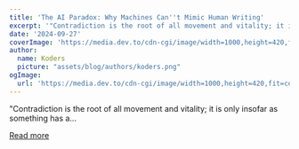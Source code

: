 ```yaml
---
title: 'The AI Paradox: Why Machines Can''t Mimic Human Writing'
excerpt: '"Contradiction is the root of all movement and vitality; it is only insofar as something has a...'
date: '2024-09-27'
coverImage: 'https://media.dev.to/cdn-cgi/image/width=1000,height=420,fit=cover,gravity=auto,format=auto/https%3A%2F%2Fdev-to-uploads.s3.amazonaws.com%2Fuploads%2Farticles%2Foni2oh3u4vni6q7odekt.jpg'
author:
  name: Koders
  picture: "assets/blog/authors/koders.png"
ogImage:
  url: 'https://media.dev.to/cdn-cgi/image/width=1000,height=420,fit=cover,gravity=auto,format=auto/https%3A%2F%2Fdev-to-uploads.s3.amazonaws.com%2Fuploads%2Farticles%2Foni2oh3u4vni6q7odekt.jpg'
---
```


"Contradiction is the root of all movement and vitality; it is only insofar as something has a...

[Read more](https://dev.to/marrouchi/the-ai-paradox-why-machines-cant-mimic-human-writing-26c6)
